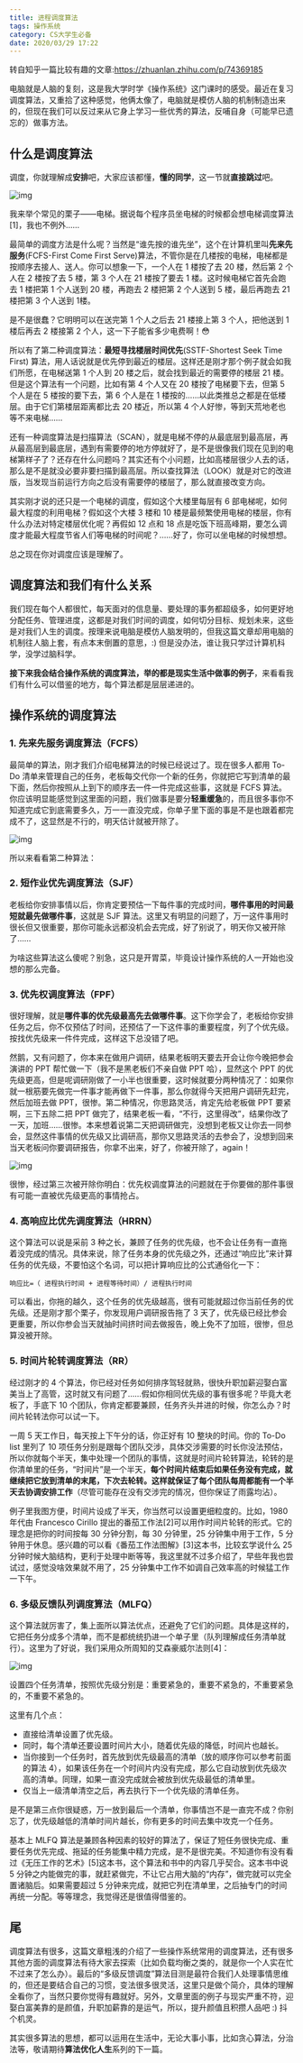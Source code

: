 ```yaml
---
title: 进程调度算法
tags: 操作系统
category: CS大学生必备
date: 2020/03/29 17:22
---
```


转自知乎一篇比较有趣的文章:https://zhuanlan.zhihu.com/p/74369185

<!--more-->

电脑就是人脑的复刻，这是我大学时学《操作系统》这门课时的感受。最近在复习调度算法，又重拾了这种感觉，他俩太像了，电脑就是模仿人脑的机制制造出来的，但现在我们可以反过来从它身上学习一些优秀的算法，反哺自身（可能早已遗忘的）做事方法。

## 什么是调度算法

调度，你就理解成**安排**吧，大家应该都懂，**懂的同学**，这一节就**直接跳过**吧。



![img](https://pic4.zhimg.com/80/v2-c48da2938bcc0074727a1bbe9ca5f38f_720w.jpg)



我来举个常见的栗子——电梯。据说每个程序员坐电梯的时候都会想电梯调度算法[1]，我也不例外……

最简单的调度方法是什么呢？当然是“谁先按的谁先坐”，这个在计算机里叫**先来先服务**(FCFS-First Come First Serve)算法，不管你是在几楼按的电梯，电梯都是按顺序去接人、送人。你可以想象一下，一个人在 1 楼按了去 20 楼，然后第 2 个人在 2 楼按了去 5 楼，第 3 个人在 21 楼按了要去 1 楼。这时候电梯它首先会跑去 1 楼把第 1 个人送到 20 楼，再跑去 2 楼把第 2 个人送到 5 楼，最后再跑去 21 楼把第 3 个人送到 1楼。

是不是很蠢？它明明可以在送完第 1 个人之后去 21 楼接上第 3 个人，把他送到 1 楼后再去 2 楼接第 2 个人，这一下子能省多少电费啊！😳

所以有了第二种调度算法：**最短寻找楼层时间优先**(SSTF-Shortest Seek Time First) 算法，用人话说就是优先停到最近的楼层。这样还是刚才那个例子就会如我们所愿，在电梯送第 1 个人到 20 楼之后，就会找到最近的需要停的楼层 21 楼。但是这个算法有一个问题，比如有第 4 个人又在 20 楼按了电梯要下去，但第 5 个人是在 5 楼按的要下去，第 6 个人是在 1 楼按的……以此类推总之都是在低楼层。由于它们第楼层距离都比去 20 楼近，所以第 4 个人好惨，等到天荒地老也等不来电梯……

还有一种调度算法是扫描算法（SCAN），就是电梯不停的从最底层到最高层，再从最高层到最底层，遇到有需要停的地方停就好了，是不是很像我们现在见到的电梯第样子了？还存在什么问题吗？其实还有个小问题，比如高楼层很少人去的话，那么是不是就没必要非要扫描到最高层。所以查找算法（LOOK）就是对它的改进版，当发现当前运行方向之后没有需要停的楼层了，那么就直接改变方向。

其实刚才说的还只是一个电梯的调度，假如这个大楼里每层有 6 部电梯呢，如何最大程度的利用电梯？假如这个大楼 3 楼和 10 楼是最频繁使用电梯的楼层，你有什么办法对特定楼层优化呢？再假如 12 点和 18 点是吃饭下班高峰期，要怎么调度才能最大程度节省人们等电梯的时间呢？……好了，你可以坐电梯的时候想想。

总之现在你对调度应该是理解了。

## 调度算法和我们有什么关系

我们现在每个人都很忙，每天面对的信息量、要处理的事务都超级多，如何更好地分配任务、管理进度，这都是对我们时间的调度，如何切分目标、规划未来，这些是对我们人生的调度。按理来说电脑是模仿人脑发明的，但我这篇文章却用电脑的机制往人脑上套，有点本末倒置的意思，:) 但是没办法，谁让我只学过计算机科学，没学过脑科学。

**接下来我会结合操作系统的调度算法，举的都是现实生活中做事的例子**，来看看我们有什么可以借鉴的地方，每个算法都是层层递进的。

## 操作系统的调度算法

### **1. 先来先服务调度算法（FCFS）**

最简单的算法，刚才我们介绍电梯算法的时候已经说过了。现在很多人都用 To-Do 清单来管理自己的任务，老板每交代你一个新的任务，你就把它写到清单的最下面，然后你按照从上到下的顺序去一件一件完成这些事，这就是 FCFS 算法。你应该明显能感觉到这里面的问题，我们做事是要分**轻重缓急**的，而且很多事你不知道完成它到底需要多久，万一一直没完成，你单子里下面的事是不是也跟着都完成不了，这显然是不行的，明天估计就被开除了。



![img](https://pic4.zhimg.com/80/v2-2f4ba12ffb81b21b88937987d6ba7b0b_720w.jpg)



所以来看看第二种算法：

### **2. 短作业优先调度算法（SJF）**

老板给你安排事情以后，你肯定要预估一下每件事的完成时间，**哪件事用的时间最短就最先做哪件事**，这就是 SJF 算法。这里又有明显的问题了，万一这件事用时很长但又很重要，那你可能永远都没机会去完成，好了别说了，明天你又被开除了……

为啥这些算法这么傻呢？别急，这只是开胃菜，毕竟设计操作系统的人一开始也没想的那么完备。

### **3. 优先权调度算法（FPF）**

很好理解，就是**哪件事的优先级最高先去做哪件事**。这下你学会了，老板给你安排任务之后，你不仅预估了时间，还预估了一下这件事的重要程度，列了个优先级。按找优先级来一件件完成，这样这下总没错了吧。

然鹅，又有问题了，你本来在做用户调研，结果老板明天要去开会让你今晚把参会演讲的 PPT 帮忙做一下（我不是黑老板们不亲自做 PPT 哈），显然这个 PPT 的优先级更高，但是呢调研刚做了一小半也很重要，这时候就要分两种情况了：如果你就一根筋要先做完一件事才能再做下一件事，那么你就得今天把用户调研先赶完，然后加班去做 PPT，很惨。第二种情况，你思路灵活，肯定先给老板做 PPT 要紧啊，三下五除二把 PPT 做完了，结果老板一看，“不行，这里得改”，结果你改了一天，加班……很惨。本来想着说第二天把调研做完，没想到老板又让你去一同参会，显然这件事情的优先级又比调研高，那你又思路灵活的去参会了，没想到回来当天老板问你要调研报告，你拿不出来，好了，你被开除了，again！



![img](https://pic4.zhimg.com/80/v2-cea0dcc848e370cf8fc54c4ec548465b_720w.jpg)



很惨，经过第三次被开除你明白：优先权调度算法的问题就在于你要做的那件事很有可能一直被优先级更高的事情抢占。

### **4. 高响应比优先调度算法（HRRN）**

这个算法可以说是采前 3 种之长，兼顾了任务的优先级，也不会让任务有一直拖着没完成的情况。具体来说，除了任务本身的优先级之外，还通过“响应比”来计算任务的优先级，不要怕这个名词，可以把计算响应比的公式通俗化一下：

```text
响应比=（ 进程执行时间 + 进程等待时间）/ 进程执行时间
```

可以看出，你拖的越久，这个任务的优先级越高，很有可能就超过你当前任务的优先级。还是刚才那个栗子，你发现用户调研报告拖了 3 天了，优先级已经比参会更重要，所以你参会当天就抽时间挤时间去做报告，晚上免不了加班，很惨，但总算没被开除。

### **5. 时间片轮转调度算法（RR）**

经过刚才的 4 个算法，你已经对任务如何排序驾轻就熟，很快升职加薪迎娶白富美当上了高管，这时就又有问题了……假如你相同优先级的事有很多呢？毕竟大老板了，手底下 10 个团队，你肯定都要兼顾，任务齐头并进的时候，你怎么办？时间片轮转法你可以试一下。

一周 5 天工作日，每天按上下午分的话，你正好有 10 整块的时间。你的 To-Do list 里列了 10 项任务分别是跟每个团队交涉，具体交涉需要的时长你没法预估，所以你就每个半天，集中处理一个团队的事情，这就是时间片轮转算法，轮转的是你清单里的任务，“时间片”是一个半天，**每个时间片结束后如果任务没有完成，就继续把它放到清单的末尾，下次去轮转。这样就保证了每个团队每周都能有一个半天去协调安排工作**（尽管可能存在没有交涉完的情况，但你保证了雨露均沾）。

例子里我图方便，时间片设成了半天，你当然可以设置更细粒度的。比如，1980 年代由 Francesco Cirillo 提出的番茄工作法[2]可以用作时间片轮转的形式。它的理念是把你的时间按每 30 分钟分割，每 30 分钟里，25 分钟集中用于工作，5 分钟用于休息。感兴趣的可以看《番茄工作法图解》[3]这本书，比较玄学说什么 25 分钟时候大脑结构，更利于处理中断等等，我这里就不过多介绍了，早些年我也尝试过，感觉没啥效果就不用了，25 分钟集中工作不如调自己效率高的时候猛工作一下午。

### **6. 多级反馈队列调度算法（MLFQ）**

这个算法就厉害了，集上面所以算法优点，还避免了它们的问题。具体是这样的，它把任务分成多个清单，而不是都统统扔进一个单子里（队列理解成任务清单就行）。这里为了好说，我们采用众所周知的艾森豪威尔法则[4]：





![img](https://pic1.zhimg.com/80/v2-82d127bfdbdd9c1540ef09f447e6f290_720w.jpg)





设置四个任务清单，按照优先级分别是：重要紧急的，重要不紧急的，不重要紧急的，不重要不紧急的。

这里有几个点：



- 直接给清单设置了优先级。
- 同时，每个清单还要设置时间片大小，随着优先级的降低，时间片也越长。
- 当你接到一个任务时，首先放到优先级最高的清单（放的顺序你可以参考前面的算法 4），如果该任务在一个时间片内没有完成，那么它自动放到优先级次高的清单。同理，如果一直没完成就会被放到优先级最低的清单里。
- 仅当上一级清单清空之后，再去执行下一个优先级的清单任务。



是不是第三点你很疑惑，万一放到最后一个清单，你事情岂不是一直完不成？你别忘了，优先级越低的清单时间片越长，你有更多的时间去集中攻克一个任务。

基本上 MLFQ 算法是兼顾各种因素的较好的算法了，保证了短任务很快完成、重要任务优先完成、拖延的任务能集中精力完成，是不是很完美。不知道你有没有看过《无压工作的艺术》[5]这本书，这个算法和书中的内容几乎契合。这本书中说 5 分钟之内能做完的事，就赶紧做完，不让它占用大脑的“内存”，做完就可以完全置诸脑后。如果需要超过 5 分钟来完成，就把它列在清单里，之后抽专门的时间再统一分配。等等理念，我觉得还是很值得借鉴的。

## 尾

调度算法有很多，这篇文章粗浅的介绍了一些操作系统常用的调度算法，还有很多其他方面的调度算法有待大家去探索（比如负载均衡之类的，就是你一个人实在忙不过来了怎么办）。最后的“多级反馈调度”算法目测是最符合我们人处理事情思维的，但还是要结合自己的习惯，变法很多很灵活，这里只是做个简介，具体的理解全看你了，当然只要你觉得有趣就好。另外，文章里面的例子与现实严重不符，迎娶白富美靠的是颜值，升职加薪靠的是运气，所以，提升颜值且积攒人品吧 :) 抖个机灵。

其实很多算法的思想，都可以运用在生活中，无论大事小事，比如贪心算法，分治法等，敬请期待**算法优化人生**系列的下一篇。

